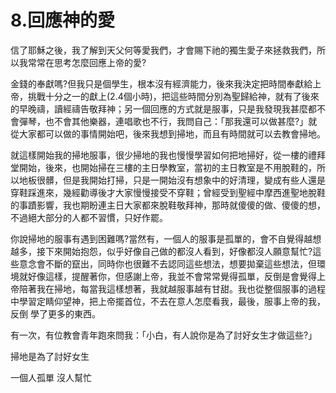 # 8.回應神的愛

信了耶穌之後，我了解到天父何等愛我們，才會賜下祂的獨生愛子來拯救我們，所以我常常在思考怎麼回應上帝的愛?

金錢的奉獻嗎?但我只是個學生，根本沒有經濟能力，後來我決定把時間奉獻給上帝，挑戰十分之一的獻上(2.4個小時)，把這些時間分別為聖歸給神，就有了後來的早晚禱，讀經禱告敬拜神；另一個回應的方式就是服事，只是我發現我甚麼都不會彈琴，也不會其他樂器，連唱歌也不行，我問自己：「那我還可以做甚麼?」就從大家都可以做的事情開始吧，後來我想到掃地，而且有時間就可以去教會掃地。

就這樣開始我的掃地服事，很少掃地的我也慢慢學習如何把地掃好，從一樓的禮拜堂開始，後來，也開始掃在三樓的主日學教室，當初的主日教室是不用脫鞋的，所以地板很髒，但是我開始打掃，只是一開始沒有想象中的好清理，變成有些人還是穿鞋踩進來，幾經勸導後才大家慢慢接受不穿鞋；曾經受到聖經中摩西進聖地脫鞋的事蹟影響，我也期盼連主日大家都來脫鞋敬拜神，那時就傻傻的做、傻傻的想，不過絕大部分的人都不習慣，只好作罷。

你說掃地的服事有遇到困難嗎?當然有，一個人的服事是孤單的，會不自覺得越想越多，接下來開始抱怨，似乎好像自己做的都沒人看到，好像都沒人願意幫忙?這些意念會不斷的竄出，同時你也很難不去認同這些想法，想要拋棄這些想法，但環境就好像這樣，提醒著你，但感謝上帝，我並不會常常覺得孤單，反倒是會覺得上帝陪著我在掃地，每當我這樣想著，我就越服事越有甘甜。我也從整個服事的過程中學習定睛仰望神，把上帝擺首位，不去在意人怎麼看我，最後，服事上帝的我，反倒
學了更多的東西。

有一次，有位教會青年跑來問我：「小白，有人說你是為了討好女生才做這些?」



掃地是為了討好女生

一個人孤單 沒人幫忙
